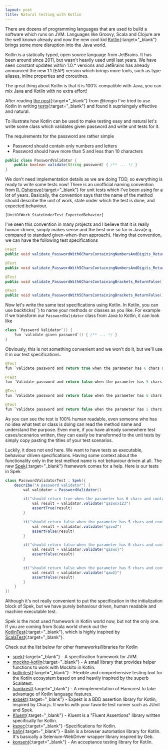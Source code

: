 ```yaml
---
layout: post
title: Natural testing with Kotlin
---
```


There are dozens of programming languages that are used to build a software which runs on JVM. Languages like Groovy, Scala and Clojure are the well known already and now the new cool kid [Kotlin](https://kotlinlang.org/){:target="_blank"} brings some more disruption into the Java world.

Kotlin is a statically typed, open source language from JetBrains. It has been around since 2011, but wasn't heavily used until last years. We have seen constant updates within 1.0.* versions and JetBrains has already announced the new 1.1 (EAP) version which brings more tools, such as type aliases, inline properties and coroutines. 

The great thing about Kotlin is that it is 100% compatible with Java, you can mix Java and Kotlin with no extra effort! 

After reading [the post](http://tengio.com/blog/more-readable-tests-with-kotlin/){:target="_blank"} from @tengio I've tried to use Kotlin in writing [tests](https://github.com/vtorosyan/kotlin-spring-data-neo4j/tree/master/src/test/kotlin/com/examples/kotlin){:target="_blank"} and found it suprisingely effective and natural. 

To illustrate how Kotlin can be used to make testing easy and natural let's write some class which validates given password and write unit tests for it.

The requirements for the password are rather simple
- Password should contain only numbers and letters
- Password should have more than 5 and less than 10 characters

```java
public class PasswordValidator {
	public boolean validate(String password) { /** ... */ }
}
```

We don't need implementation details as we are doing TDD, so everything is ready to write some tests now! 
There is an unofficial naming convention from [R. Osherove](http://osherove.com/blog/2005/4/3/naming-standards-for-unit-tests.html){:target="_blank"} for unit tests which I've been using for a lot of years. Basically, the convention says that the name of the method should describe the unit of work, state under which the test is done, and expected behaviour.

```
[UnitOfWork_StateUnderTest_ExpectedBehavior]
```

I've seen this convention in many projects and I believe that it is really human-driven, simply makes sense and the best one so far in Java(e.g. compared to standard given-when-then approach). Having that convention, we can have the following test specifications

```java
@Test
public void validate_PasswordWith6CharsContainingNumbersAndDigits_ReturnTrue() {}

@Test
public void validate_PasswordWith5CharsContainingNumbersAndDigits_ReturnFalse() {}

@Test
public void validate_PasswordWith6CharsContainingBrackets_ReturnFalse() {}

@Test
public void validate_PasswordWith5CharsContainingBrackets_ReturnFalse() {}

```


Now let's write the same test specifications using Kotlin. In Kotlin, you can use backticks(``) to name your methods or classes as you like. For example if we transform our `PasswordValidator` class from Java to Kotlin, it can look like

```java
class `Password Validator`() {
	fun `validate given password`() { /** ... */ }
} 
```

Obviously, this is not something convenient and we won't do it, but we'll use it in our test specifications.


```java
@Test
fun `Validate password and return true when the parameter has 6 chars and contains only numbers and digits`() {}

@Test
fun `Validate password and return false when the parameter has 5 chars and contains only numbers and digits`() {}

@Test
fun `Validate password and return false when the parameter has 6 chars and contains brackets`() {}

@Test
fun `Validate password and return false when the parameter has 5 chars and contains brackets`() {}
```

As you can see the test is 100% human readable, even someone who has no idea what test or class is doing can read the method name and understand the purpose. Even more, if you have already somewhere test cases/scenarios written, they can easily be transformed to the unit tests by simply copy pasting the titles of your test scenarios.

Luckily, it does not end here. We want to have tests as executable, behaviour driven specifications. Having some context about the functionality only in the test method name is not behaviour driven at all. The new [Spek](https://jetbrains.github.io/spek/){:target="_blank"} framework comes for a help. Here is our tests in Spek

```java
class PasswordValidatorTest : Spek({
    describe("A password validator") {
        val validator = PasswordValidator()

        it("should return true when the parameter has 6 chars and contains only numbers and digits") {
            val result = validator.validate("qazwsx123")
            assertTrue(result)
        }

        it("should return false when the parameter has 5 chars and contains only numbers and digits") {
            val result = validator.validate("qazw2")
            assertFalse(result)
        }

        it("should return false when the parameter has 6 chars and contains brackets") {
            val result = validator.validate("qazws}")
            assertFalse(result)
        }

        it("should return false when the parameter has 5 chars and contains brackets") {
            val result = validator.validate("qaw2}")
            assertFalse(result)
        }
    }
})
```

Although it's not really convenient to put the specification in the initialization block of Spek, but we have purely behaviour driven, human readable and machine executable test. 

Spek is the most used framework in Kotlin world now, but not the only one. If you are coming from Scala world check out the [KotlinTest](https://github.com/kotlintest/kotlintest){:target="_blank"}, which is highly inspired by [ScalaTest](http://www.scalatest.org/){:target="_blank"}.

Check out the list below for other frameworks/libraries for Kotlin 

* [spek](https://github.com/jetbrains/spek){:target="_blank"} - A specification framework for JVM.
* [mockito-kotlin](https://github.com/nhaarman/mockito-kotlin){:target="_blank"} - A small library that provides helper functions to work with Mockito in Kotlin.
* [kotlintest](https://github.com/kotlintest/kotlintest){:target="_blank"} - Flexible and comprehensive testing tool for the Kotlin ecosystem based on and heavily inspired by the superb Scalatest.
* [hamkrest](https://github.com/npryce/hamkrest){:target="_blank"} - A reimplementation of Hamcrest to take advantage of Kotlin language features.
* [expekt](https://github.com/winterbe/expekt){:target="_blank"} - Expekt is a BDD assertion library for Kotlin, inspired by Chai.js. It works with your favorite test runner such as JUnit and Spek.
* [Kluent](https://github.com/MarkusAmshove/Kluent){:target="_blank"} - Kluent is a "Fluent Assertions" library written specifically for Kotlin.
* [kspec](https://github.com/raniejade/kspec){:target="_blank"} -Specifications for Kotlin.
* [balin](https://github.com/EPadronU/balin){:target="_blank"} - Balin is a browser automation library for Kotlin. It's basically a Selenium-WebDriver wrapper library inspired by Geb.
* [konsent](https://github.com/dmcg/konsent){:target="_blank"} - An acceptance testing library for Kotlin.